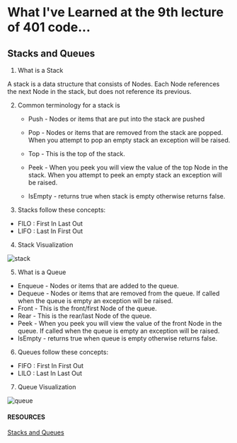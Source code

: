 # What I've Learned at the 9th lecture of 401 code...

## Stacks and Queues

1. What is a Stack

A stack is a data structure that consists of Nodes. Each Node references the next Node in the stack, but does not reference its previous.

2. Common terminology for a stack is

   * Push - Nodes or items that are put into the stack are pushed

   * Pop - Nodes or items that are removed from the stack are popped. When you attempt to pop an empty stack an exception will be raised.
   
   * Top - This is the top of the stack.

   * Peek - When you peek you will view the value of the top Node in the stack. When you attempt to peek an empty stack an exception will be raised.

   * IsEmpty - returns true when stack is empty otherwise returns false.

3. Stacks follow these concepts:

  - FILO : First In Last Out
  - LIFO : Last In First Out

4. Stack Visualization

![stack](https://codefellows.github.io/common_curriculum/data_structures_and_algorithms/Code_401/class-10/resources/images/stack1.PNG)


5. What is a Queue

  - Enqueue - Nodes or items that are added to the queue.
  - Dequeue - Nodes or items that are removed from the queue. If called when the queue is empty an exception will be raised.
  - Front - This is the front/first Node of the queue.
  - Rear - This is the rear/last Node of the queue.
  - Peek - When you peek you will view the value of the front Node in the queue. If called when the queue is empty an exception will be raised.
  - IsEmpty - returns true when queue is empty otherwise returns false.


6. Queues follow these concepts:
 - FIFO : First In First Out
 - LILO : Last In Last Out

7. Queue Visualization

![queue](https://codefellows.github.io/common_curriculum/data_structures_and_algorithms/Code_401/class-10/resources/images/Queue.PNG)


#### RESOURCES 

[Stacks and Queues](https://codefellows.github.io/common_curriculum/data_structures_and_algorithms/Code_401/class-10/resources/stacks_and_queues.html)

